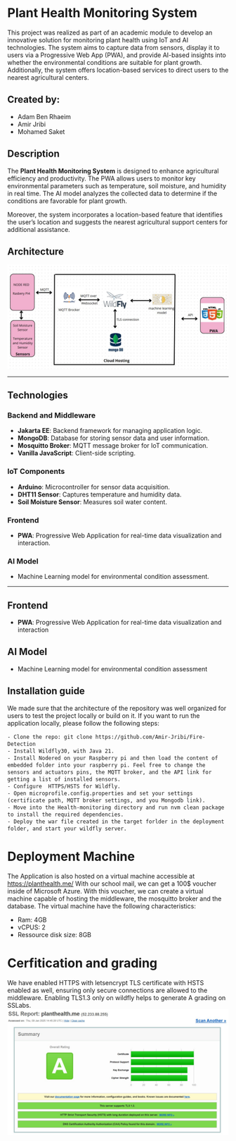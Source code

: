 # Plant Health Monitoring System

This project was realized as part of an academic module to develop an innovative solution for monitoring plant health using IoT and AI technologies. The system aims to capture data from sensors, display it to users via a Progressive Web App (PWA), and provide AI-based insights into whether the environmental conditions are suitable for plant growth. Additionally, the system offers location-based services to direct users to the nearest agricultural centers.

## Created by:
- Adam Ben Rhaeim
- Amir Jribi
- Mohamed Saket

## Description

The **Plant Health Monitoring System** is designed to enhance agricultural efficiency and productivity. The PWA allows users to monitor key environmental parameters such as temperature, soil moisture, and humidity in real time. The AI model analyzes the collected data to determine if the conditions are favorable for plant growth. 

Moreover, the system incorporates a location-based feature that identifies the user’s location and suggests the nearest agricultural support centers for additional assistance.
## Architecture

![Architecture](Docs/architecture.jpg)

---

## Technologies

### Backend and Middleware
- **Jakarta EE**: Backend framework for managing application logic.
- **MongoDB**: Database for storing sensor data and user information.
- **Mosquitto Broker**: MQTT message broker for IoT communication.
- **Vanilla JavaScript**: Client-side scripting.

### IoT Components
- **Arduino**: Microcontroller for sensor data acquisition.
- **DHT11 Sensor**: Captures temperature and humidity data.
- **Soil Moisture Sensor**: Measures soil water content.

### Frontend
- **PWA**: Progressive Web Application for real-time data visualization and interaction.

### AI Model
- Machine Learning model for environmental condition assessment.

---

## Frontend
- **PWA**: Progressive Web Application for real-time data visualization and interaction

## AI Model
- Machine Learning model for environmental condition assessment

## Installation guide

We made sure that the architecture of the repository was well organized for users to test the project locally or build on it. If you want to run the application locally, please follow the following steps:

    - Clone the repo: git clone https://github.com/Amir-Jribi/Fire-Detection
    - Install Wildfly30, with Java 21.
    - Install Nodered on your Raspberry pi and then load the content of embedded folder into your raspberry pi. Feel free to change the sensors and actuators pins, the MQTT broker, and the API link for getting a list of installed sensors.
    - Configure  HTTPS/HSTS for Wildfly.
    - Open microprofile.config.properties and set your settings (certificate path, MQTT broker settings, and you Mongodb link).
    - Move into the Health-monitoring directory and run nvm clean package to install the required dependencies.
    - Deploy the war file created in the target forlder in the deployment folder, and start your wildfly server. 
# Deployment Machine
The Application is also hosted on a virtual machine accessible at https://planthealth.me/
With our school mail, we can get a 100$ voucher inside of Microsoft Azure. With this voucher, we can create a virtual machine capable of hosting the middleware, the mosquitto broker and the database. The virtual machine have the following characteristics:
- Ram: 4GB
- vCPUS: 2
- Ressource disk size: 8GB
# Cerfitication and grading
We have enabled HTTPS with letsencrypt TLS certificate with HSTS enabled as well, ensuring only secure connections are allowed to the middleware.
Enabling TLS1.3 only on wildfly helps to generate A grading on SSLabs.
![Alt text](https://github.com/Amir-Jribi/Fire-Detection/blob/main/Docs/SSl%20Report.jpg)
